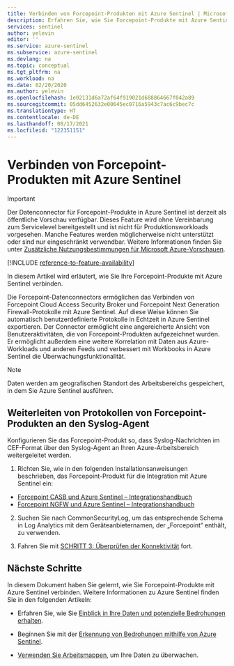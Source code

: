 ```yaml
---
title: Verbinden von Forcepoint-Produkten mit Azure Sentinel | Microsoft-Dokumentation
description: Erfahren Sie, wie Sie Forcepoint-Produkte mit Azure Sentinel verbinden.
services: sentinel
author: yelevin
editor: ''
ms.service: azure-sentinel
ms.subservice: azure-sentinel
ms.devlang: na
ms.topic: conceptual
ms.tgt_pltfrm: na
ms.workload: na
ms.date: 02/20/2020
ms.author: yelevin
ms.openlocfilehash: 1e02131d6a72af64f919021d688864667f042a89
ms.sourcegitcommit: 05dd6452632e00645ec0716a5943c7ac6c9bec7c
ms.translationtype: HT
ms.contentlocale: de-DE
ms.lasthandoff: 08/17/2021
ms.locfileid: "122351151"
---
```

# <a name="connect-your-forcepoint-products-to-azure-sentinel"></a>Verbinden von Forcepoint-Produkten mit Azure Sentinel

> [!IMPORTANT]
> Der Datenconnector für Forcepoint-Produkte in Azure Sentinel ist derzeit als öffentliche Vorschau verfügbar. Dieses Feature wird ohne Vereinbarung zum Servicelevel bereitgestellt und ist nicht für Produktionsworkloads vorgesehen. Manche Features werden möglicherweise nicht unterstützt oder sind nur eingeschränkt verwendbar. Weitere Informationen finden Sie unter [Zusätzliche Nutzungsbestimmungen für Microsoft Azure-Vorschauen](https://azure.microsoft.com/support/legal/preview-supplemental-terms/).

[!INCLUDE [reference-to-feature-availability](includes/reference-to-feature-availability.md)]

In diesem Artikel wird erläutert, wie Sie Ihre Forcepoint-Produkte mit Azure Sentinel verbinden. 

Die Forcepoint-Datenconnectors ermöglichen das Verbinden von Forcepoint Cloud Access Security Broker und Forcepoint Next Generation Firewall-Protokolle mit Azure Sentinel. Auf diese Weise können Sie automatisch benutzerdefinierte Protokolle in Echtzeit in Azure Sentinel exportieren. Der Connector ermöglicht eine angereicherte Ansicht von Benutzeraktivitäten, die von Forcepoint-Produkten aufgezeichnet wurden. Er ermöglicht außerdem eine weitere Korrelation mit Daten aus Azure-Workloads und anderen Feeds und verbessert mit Workbooks in Azure Sentinel die Überwachungsfunktionalität.

> [!NOTE]
> Daten werden am geografischen Standort des Arbeitsbereichs gespeichert, in dem Sie Azure Sentinel ausführen.



## <a name="forward-forcepoint-product-logs-to-the-syslog-agent"></a>Weiterleiten von Protokollen von Forcepoint-Produkten an den Syslog-Agent 

Konfigurieren Sie das Forcepoint-Produkt so, dass Syslog-Nachrichten im CEF-Format über den Syslog-Agent an Ihren Azure-Arbeitsbereich weitergeleitet werden.

1. Richten Sie, wie in den folgenden Installationsanweisungen beschrieben, das Forcepoint-Produkt für die Integration mit Azure Sentinel ein:
 - [Forcepoint CASB und Azure Sentinel – Integrationshandbuch](https://frcpnt.com/casb-sentinel)
 - [Forcepoint NGFW und Azure Sentinel – Integrationshandbuch](https://frcpnt.com/ngfw-sentinel)

2. Suchen Sie nach CommonSecurityLog, um das entsprechende Schema in Log Analytics mit dem Geräteanbieternamen, der „Forcepoint“ enthält, zu verwenden. 

3. Fahren Sie mit [SCHRITT 3: Überprüfen der Konnektivität](connect-cef-verify.md) fort.



## <a name="next-steps"></a>Nächste Schritte

In diesem Dokument haben Sie gelernt, wie Sie Forcepoint-Produkte mit Azure Sentinel verbinden. Weitere Informationen zu Azure Sentinel finden Sie in den folgenden Artikeln:

- Erfahren Sie, wie Sie [Einblick in Ihre Daten und potenzielle Bedrohungen erhalten](get-visibility.md).

- Beginnen Sie mit der [Erkennung von Bedrohungen mithilfe von Azure Sentinel](detect-threats-built-in.md).

- [Verwenden Sie Arbeitsmappen](monitor-your-data.md), um Ihre Daten zu überwachen.